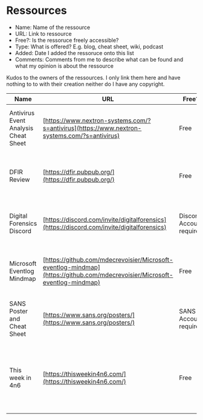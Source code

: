 # Ressources


- Name: Name of the ressource
- URL: Link to ressource
- Free?: Is the ressoruce freely accessible?
- Type: What is offered? E.g. blog, cheat sheet, wiki, podcast
- Added: Date I added the ressoruce onto this list
- Comments: Comments from me to describe what can be found and what my opinion is about the ressource

Kudos to the owners of the ressources. I only link them here and have nothing to to with their creation neither do I have any copyright.

|Name | URL | Free? | Type | Added | Comments |
| --- | --- | --- | ---| --- | ---| 
|Antivirus Event Analysis Cheat Sheet | [https://www.nextron-systems.com/?s=antivirus](https://www.nextron-systems.com/?s=antivirus)|Free|Cheat Sheet|2022/10/06| Cheat Sheet for Analysing the relevance of Events from AV|
|DFIR Review |[https://dfir.pubpub.org/](https://dfir.pubpub.org/)|Free| Community-reviewed applied research and testing in DFIR.|
|Digital Forensics Discord | [https://discord.com/invite/digitalforensics](https://discord.com/invite/digitalforensics)|Discord Account required||2022/10/06| Discord Server with many great persons with epxertise in the DFIR field|
|Microsoft Eventlog Mindmap | [https://github.com/mdecrevoisier/Microsoft-eventlog-mindmap](https://github.com/mdecrevoisier/Microsoft-eventlog-mindmap)|Free|Cheat Sheet|2022/10/06| Mindmaps for Windows Event logs - so you know what to look for|
|SANS Poster and Cheat Sheet |[https://www.sans.org/posters/](https://www.sans.org/posters/)|SANS Account required| Poster <br> Cheat Sheet| 2022/10/06 | Nice overview and visualisation on different topics|
|This week in 4n6 |[https://thisweekin4n6.com/](https://thisweekin4n6.com/)|Free| Weekly Roundup of DFIR news| 2022/10/06 | One of my main ressources to stay up-to-date. Phill Moore does an extraordinary job with this.|
